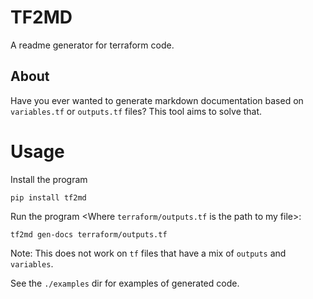# TF2MD
A readme generator for terraform code.

## About

Have you ever wanted to generate markdown documentation based on `variables.tf` or `outputs.tf` files?
This tool aims to solve that.

# Usage

Install the program
```
pip install tf2md
```

Run the program <Where `terraform/outputs.tf` is the path to my file>:
```
tf2md gen-docs terraform/outputs.tf
```

Note: This does not work on `tf` files that have a mix of `outputs` and `variables`.

See the `./examples` dir for examples of generated code.